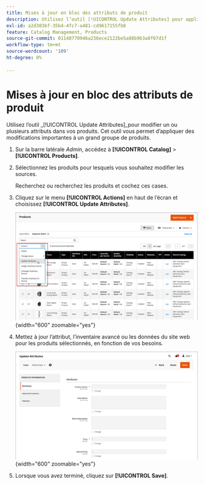 ```yaml
---
title: Mises à jour en bloc des attributs de produit
description: Utilisez l’outil [!UICONTROL Update Attributes] pour appliquer des modifications d’attribut à plusieurs produits.
exl-id: a2d303bf-35b4-4fc7-a481-cd9617155fb8
feature: Catalog Management, Products
source-git-commit: 01148770946a236ece2122be5a88b963a0f07d1f
workflow-type: tm+mt
source-wordcount: '109'
ht-degree: 0%

---
```


# Mises à jour en bloc des attributs de produit

Utilisez l’outil _[!UICONTROL Update Attributes]_pour modifier un ou plusieurs attributs dans vos produits. Cet outil vous permet d’appliquer des modifications importantes à un grand groupe de produits.

1. Sur la barre latérale _Admin_, accédez à **[!UICONTROL Catalog]** > **[!UICONTROL Products]**.

1. Sélectionnez les produits pour lesquels vous souhaitez modifier les sources.

   Recherchez ou recherchez les produits et cochez ces cases.

1. Cliquez sur le menu **[!UICONTROL Actions]** en haut de l’écran et choisissez **[!UICONTROL Update Attributes]**.

   ![Sélectionner les produits à mettre à jour](./assets/bulk-product-updating-action.png){width="600" zoomable="yes"}

1. Mettez à jour l’attribut, l’inventaire avancé ou les données du site web pour les produits sélectionnés, en fonction de vos besoins.

   ![Mise à jour en masse des attributs](./assets/bulk-product-attribute-update.png){width="600" zoomable="yes"}

1. Lorsque vous avez terminé, cliquez sur **[!UICONTROL Save]**.
